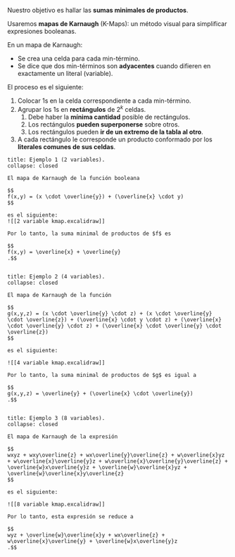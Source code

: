 Nuestro objetivo es hallar las **sumas minimales de productos**.

Usaremos **mapas de Karnaugh** (K-Maps): un método visual para simplificar expresiones booleanas.

En un mapa de Karnaugh:

- Se crea una celda para cada min-término.
- Se dice que dos min-términos son **adyacentes** cuando difieren en exactamente un literal (variable).

El proceso es el siguiente:

1. Colocar $1$s en la celda correspondiente a cada min-término.
2. Agrupar los $1$s en **rectángulos** de $2^k$ celdas.
	1. Debe haber la **mínima cantidad** posible de rectángulos.
	2. Los rectángulos **pueden superponerse** sobre otros.
	3. Los rectángulos pueden **ir de un extremo de la tabla al otro**.
3. A cada rectángulo le corresponde un producto conformado por los **literales comunes de sus celdas**.

```ad-example
title: Ejemplo 1 (2 variables).
collapse: closed

El mapa de Karnaugh de la función booleana

$$
f(x,y) = (x \cdot \overline{y}) + (\overline{x} \cdot y)
$$

es el siguiente:
![[2 variable kmap.excalidraw]]

Por lo tanto, la suma minimal de productos de $f$ es

$$
f(x,y) = \overline{x} + \overline{y}
.$$


```

```ad-example
title: Ejemplo 2 (4 variables).
collapse: closed

El mapa de Karnaugh de la función

$$
g(x,y,z) = (x \cdot \overline{y} \cdot z) + (x \cdot \overline{y} \cdot \overline{z}) + (\overline{x} \cdot y \cdot z) + (\overline{x} \cdot \overline{y} \cdot z) + (\overline{x} \cdot \overline{y} \cdot \overline{z})
$$

es el siguiente:

![[4 variable kmap.excalidraw]]

Por lo tanto, la suma minimal de productos de $g$ es igual a

$$
g(x,y,z) = \overline{y} + (\overline{x} \cdot \overline{y})
.$$


```

```ad-example
title: Ejemplo 3 (8 variables).
collapse: closed

El mapa de Karnaugh de la expresión

$$
wxyz + wxy\overline{z} + wx\overline{y}\overline{z} + w\overline{x}yz + w\overline{x}\overline{y}z + w\overline{x}\overline{y}\overline{z} + \overline{w}x\overline{y}z + \overline{w}\overline{x}yz + \overline{w}\overline{x}y\overline{z}
$$

es el siguiente:

![[8 variable kmap.excalidraw]]

Por lo tanto, esta expresión se reduce a

$$
wyz + \overline{w}\overline{x}y + wx\overline{z} + w\overline{x}\overline{y} + \overline{w}x\overline{y}z
.$$

```
